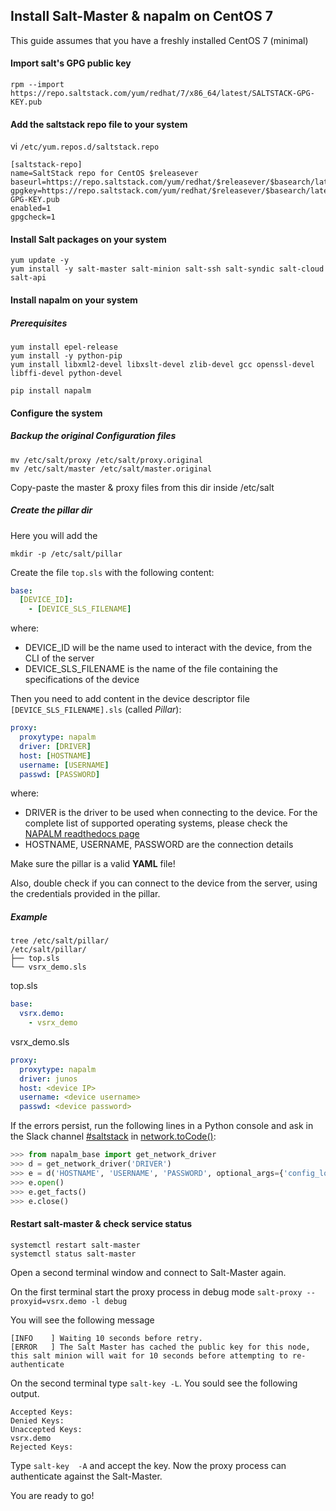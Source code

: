 ## Install Salt-Master & napalm on CentOS 7

This guide assumes that you have a freshly installed CentOS 7 (minimal)

#### Import salt's GPG public key
```
rpm --import https://repo.saltstack.com/yum/redhat/7/x86_64/latest/SALTSTACK-GPG-KEY.pub
```

#### Add the saltstack repo file to your system
vi `/etc/yum.repos.d/saltstack.repo`
```
[saltstack-repo]
name=SaltStack repo for CentOS $releasever
baseurl=https://repo.saltstack.com/yum/redhat/$releasever/$basearch/latest
gpgkey=https://repo.saltstack.com/yum/redhat/$releasever/$basearch/latest/SALTSTACK-GPG-KEY.pub
enabled=1
gpgcheck=1
```
#### Install Salt packages on your system
```
yum update -y
yum install -y salt-master salt-minion salt-ssh salt-syndic salt-cloud salt-api
```

#### Install napalm on your system
##### Prerequisites
```
yum install epel-release
yum install -y python-pip
yum install libxml2-devel libxslt-devel zlib-devel gcc openssl-devel libffi-devel python-devel
```
```
pip install napalm
```

#### Configure the system
##### Backup the original Configuration files
```
mv /etc/salt/proxy /etc/salt/proxy.original
mv /etc/salt/master /etc/salt/master.original
```
Copy-paste the master & proxy files from this dir inside /etc/salt

##### Create the pillar dir
Here you will add the
```
mkdir -p /etc/salt/pillar
```

Create the file ```top.sls``` with the following content:

```yaml
base:
  [DEVICE_ID]:
    - [DEVICE_SLS_FILENAME]
```

where:

  - DEVICE_ID will be the name used to interact with the device, from the CLI of the server
  - DEVICE_SLS_FILENAME is the name of the file containing the specifications of the device


Then you need to add content in the device descriptor file ```[DEVICE_SLS_FILENAME].sls``` (called _Pillar_):

```yaml
proxy:
  proxytype: napalm
  driver: [DRIVER]
  host: [HOSTNAME]
  username: [USERNAME]
  passwd: [PASSWORD]
```

where:

  - DRIVER is the driver to be used when connecting to the device. For the complete list of supported operating systems, please check the [NAPALM readthedocs page](https://napalm.readthedocs.io/en/latest/#supported-network-operating-systems)
  - HOSTNAME, USERNAME, PASSWORD are the connection details

 Make sure the pillar is a valid **YAML** file!

Also, double check if you can connect to the device from the server, using the credentials provided in the pillar.

##### Example
```
tree /etc/salt/pillar/
/etc/salt/pillar/
├── top.sls
└── vsrx_demo.sls
```
top.sls
```yaml
base:
  vsrx.demo:
    - vsrx_demo
```
vsrx_demo.sls
```yaml
proxy:
  proxytype: napalm
  driver: junos
  host: <device IP>
  username: <device username>
  passwd: <device password>
```

If the errors persist, run the following lines in a Python console and ask in the Slack channel [#saltstack](https://networktocode.slack.com/messages/saltstack/) in [network.toCode()](https://networktocode.herokuapp.com/):

```python
>>> from napalm_base import get_network_driver
>>> d = get_network_driver('DRIVER')
>>> e = d('HOSTNAME', 'USERNAME', 'PASSWORD', optional_args={'config_lock': False})
>>> e.open()
>>> e.get_facts()
>>> e.close()
```
#### Restart salt-master & check service status
```
systemctl restart salt-master
systemctl status salt-master
```

Open a second terminal window and connect to Salt-Master again.

On the first terminal start the proxy process in debug mode
```salt-proxy --proxyid=vsrx.demo -l debug```

You will see the following message
```
[INFO    ] Waiting 10 seconds before retry.
[ERROR   ] The Salt Master has cached the public key for this node, this salt minion will wait for 10 seconds before attempting to re-authenticate
```

On the second terminal type ```salt-key -L```. You sould see the following output.
```
Accepted Keys:
Denied Keys:
Unaccepted Keys:
vsrx.demo
Rejected Keys:
```

Type ```salt-key  -A``` and accept the key. Now the proxy process can authenticate against the Salt-Master.

You are ready to go!
